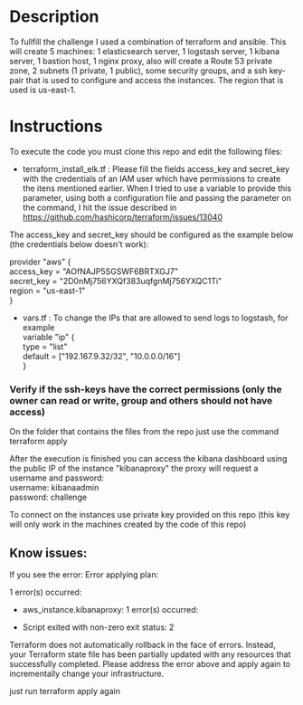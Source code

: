 # Description
To fullfill the challenge I used a combination of terraform and ansible. This will create 5 machines: 1 elasticsearch server, 1 logstash server, 1 kibana server, 1 bastion host, 1 nginx proxy, also will create a Route 53 private zone, 2 subnets (1 private, 1 public), some security groups, and a ssh key-pair that is used to configure and access the instances. The region that is used is us-east-1.

# Instructions
To execute the code you must clone this repo and edit the following files:


- terraform_install_elk.tf : Please fill the fields access_key and secret_key with the credentials of an IAM user which have permissions to create the itens mentioned earlier. When I tried to use a variable to provide this parameter, using both a configuration file and passing the parameter on the command, I hit the issue described in https://github.com/hashicorp/terraform/issues/13040



The access_key and secret_key should be configured as the example below (the credentials below doesn't work):  




provider "aws" {  
  access_key = "AOfNAJP5SGSWF6BRTXGJ7"  
  secret_key = "2D0nMj756YXQf383uqfgnMj756YXQC1Ti"  
  region     = "us-east-1"  
}  

- vars.tf : To change the IPs that are allowed to send logs to logstash, for example  
variable "ip" {  
  type    = "list"  
  default = ["192.167.9.32/32", "10.0.0.0/16"]  
}  

### Verify if the ssh-keys have the correct permissions (only the owner can read or write, group and others should not have access)

On the folder that contains the files from the repo just use the command  
terraform apply  

After the execution is finished you can access the kibana dashboard using the public IP of the instance "kibanaproxy" the proxy will request a username and password:  
username: kibanaadmin  
password: challenge  

To connect on the instances use private key provided on this repo (this key will only work in the machines created by the code of this repo)  

  
## Know issues:
If you see the error:
Error applying plan:

1 error(s) occurred:

* aws_instance.kibanaproxy: 1 error(s) occurred:

* Script exited with non-zero exit status: 2

Terraform does not automatically rollback in the face of errors.
Instead, your Terraform state file has been partially updated with
any resources that successfully completed. Please address the error
above and apply again to incrementally change your infrastructure.

just run terraform apply again
